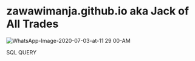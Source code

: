 # zawawimanja.github.io aka Jack of All Trades


![WhatsApp-Image-2020-07-03-at-11 29 00-AM](https://user-images.githubusercontent.com/37230267/109481545-d79e1f00-7ab7-11eb-8b1e-b31e6e11b669.jpeg)

SQL  QUERY
